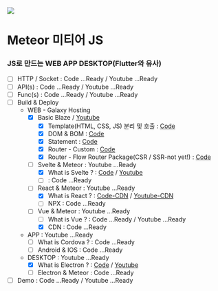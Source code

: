 <img src="https://user-images.githubusercontent.com/841294/26841702-0902bbee-4af3-11e7-9805-0618da66a246.png" />

# Meteor 미티어 JS

### JS로 만드는 WEB APP DESKTOP(Flutter와 유사)
- [ ] HTTP / Socket : Code ...Ready / Youtube ...Ready
- [ ] API(s) : Code ...Ready / Youtube ...Ready
- [ ] Func(s) : Code ...Ready / Youtube ...Ready
- [ ] Build & Deploy
  - WEB - Galaxy Hosting
    - [x] Basic Blaze / [Youtube](https://youtu.be/uItIGkh9HCQ)
      - [x] Template(HTML, CSS, JS) 분리 및 호출 : [Code](https://github.com/doyle-flutter/basicMeteor/blob/main/client/temp.html)
      - [x] DOM & BOM : [Code](https://github.com/doyle-flutter/basicMeteor/blob/main/client/temp.html)
      - [x] Statement : [Code](https://github.com/doyle-flutter/basicMeteor/blob/main/client/main.js)
      - [x] Router - Custom : [Code](https://github.com/doyle-flutter/basicMeteor/blob/main/client/main.js)
      - [x] Router - Flow Router Package(CSR / SSR-not yet!) : [Code](https://github.com/doyle-flutter/basicMeteor/blob/main/client/main.js)
    - [ ] Svelte & Meteor : Youtube ...Ready
      - [x] What is Svelte ? : [Code](https://github.com/doyle-flutter/basicSvelte) / [Youtube](https://youtube.com/playlist?list=PLIKnSA4GMR4MmvBUwhvEcY3NKi5jnsRzl)
      - [ ] : Code ...Ready
    - [ ] React & Meteor : Youtube ...Ready
      - [x] What is React ? : [Code-CDN](https://github.com/doyle-flutter/basicReact) / [Youtube-CDN](https://youtube.com/playlist?list=PLIKnSA4GMR4OgvanNtAfCTdrLQ-kc1SVu)
      - [ ] NPX : Code ...Ready
    - [ ] Vue & Meteor : Youtube ...Ready
      - [ ] What is Vue ? : Code ...Ready / Youtube ...Ready
      - [x] CDN : Code ...Ready
  - APP : Youtube ...Ready
    - [ ] What is Cordova ? : Code ...Ready
    - [ ] Android & IOS : Code ...Ready
  - DESKTOP : Youtube ...Ready
    - [x] What is Electron ? : [Code](https://github.com/doyle-flutter/myElectron) / [Youtube](https://youtube.com/playlist?list=PLIKnSA4GMR4Pf-R9B8SxicTBav8QVV8dk)
    - [ ] Electron & Meteor : Code ...Ready
- [ ] Demo : Code ...Ready / Youtube ...Ready
